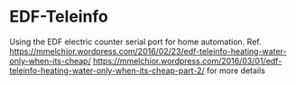 # EDF-Teleinfo
Using the EDF electric counter serial port for home automation.
Ref.
https://mmelchior.wordpress.com/2016/02/23/edf-teleinfo-heating-water-only-when-its-cheap/
https://mmelchior.wordpress.com/2016/03/01/edf-teleinfo-heating-water-only-when-its-cheap-part-2/
for more details
